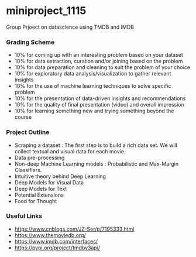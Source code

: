 # miniproject_1115
Group Prjoect on datascience using TMDB and IMDB

### Grading Scheme
- 10%  for coming up with an interesting problem based on your dataset
- 10%  for data extraction, curation and/or joining based on the problem
- 10%  for data preparation and cleaning to suit the problem of your choice
- 10%  for exploratory data analysis/visualization to gather relevant insights
- 10%  for the use of machine learning techniques to solve specific problem
- 10%  for the presentation of data-driven insights and recommendations
- 10%  for the quality of final presentation (video) and overall impression
- 10%  for learning something new and trying something beyond the course

### Project Outline
- Scraping a dataset : The first step is to build a rich data set. We will collect textual and visual data for each movie.
- Data pre-processing
- Non-deep Machine Learning models</b> : Probabilistic and Max-Margin Classifiers.
- Intuitive theory behind Deep Learning
- Deep Models for Visual Data
- Deep Models for Text
- Potential Extensions
- Food for Thought

### Useful Links
- https://www.cnblogs.com/JZ-Ser/p/7195333.html
- https://www.themoviedb.org/
- https://www.imdb.com/interfaces/
- https://pypi.org/project/tmdbv3api/
